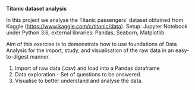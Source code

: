 **Titanic dataset analysis**

In this project we analyse the Titanic passengers' dataset obtained from Kaggle (https://www.kaggle.com/c/titanic/data). Setup: Jupyter Notebook under Python 3.6, external libraries: Pandas, Seaborn, Matplotlib.

Aim of this exercise is to demonstrate how to use foundations of Data Analysis for the import, study, and visualisation of the raw data in an easy-to-digest manner.

1. Import of raw data (.csv) and load into a Pandas dataframe
2. Data exploration - Set of questions to be answered.
3. Visualise to better understand and analyse the data.
